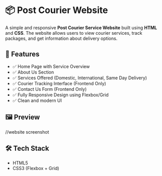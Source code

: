 # 📦 Post Courier Website

A simple and responsive **Post Courier Service Website** built using **HTML** and **CSS**. The website allows users to view courier services, track packages, and get information about delivery options.

## 🚀 Features

- ✅ Home Page with Service Overview
- ✅ About Us Section
- ✅ Services Offered (Domestic, International, Same Day Delivery)
- ✅ Courier Tracking Interface (Frontend Only)
- ✅ Contact Us Form (Frontend Only)
- ✅ Fully Responsive Design using Flexbox/Grid
- ✅ Clean and modern UI

## 🖼️ Preview

//website screenshot

## 🛠️ Tech Stack

- HTML5  
- CSS3 (Flexbox + Grid)


